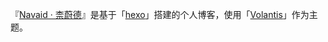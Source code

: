 『[Navaid · 柰蔚德](https://www.navaid.de/ "点击进入")』是基于「[hexo](https://hexo.io/zh-cn/)」搭建的个人博客，使用「[Volantis](https://github.com/volantis-x/hexo-theme-volantis/)」作为主题。